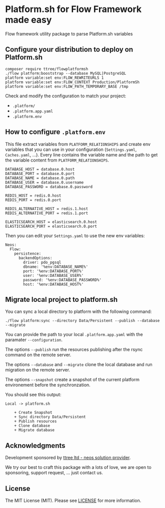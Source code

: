 # Platform.sh for Flow Framework made easy

Flow framework utility package to parse Platform.sh variables

## Configure your distribution to deploy on Platform.sh

    composer require ttree/flowplatformsh
    ./flow platform:booststrap --database MySQL|PostgreSQL
    platform variable:set env:FLOW_REWRITEURLS 1
    platform variable:set env:FLOW_CONTEXT Production/PlatformSh
    platform variable:set env:FLOW_PATH_TEMPORARY_BASE /tmp

Check and modify the configuration to match your project:

- ```.platform/```
- ```.platform.app.yaml```
- ```.platform.env```

## How to configure ```.platform.env```

This file extract variables from ```PLATFORM_RELATIONSHIPS``` and create env variables that you can use in 
your configuration (```Settings.yaml```, ```Caches.yaml```, ...). Every line contains the variable name and the
path to get the variable content from ```PLATFORM_RELATIONSHIPS```.

    DATABASE_HOST = database.0.host
    DATABASE_PORT = database.0.port
    DATABASE_NAME = database.0.path
    DATABASE_USER = database.0.username
    DATABASE_PASSWORD = database.0.password
    
    REDIS_HOST = redis.0.host
    REDIS_PORT = redis.0.port

    REDIS_ALTERNATIVE_HOST = redis.1.host
    REDIS_ALTERNATIVE_PORT = redis.1.port
    
    ELASTICSEARCH_HOST = elasticsearch.0.host
    ELASTICSEARCH_PORT = elasticsearch.0.port
    
Then you can edit your ```Settings.yaml``` to use the new env variables:

    Neos:
      Flow:
        persistence:
          backendOptions:
            driver: pdo_pgsql
            dbname: '%env:DATABASE_NAME%'
            port: '%env:DATABASE_PORT%'
            user: '%env:DATABASE_USER%'
            password: '%env:DATABASE_PASSWORD%'
            host: '%env:DATABASE_HOST%'

## Migrate local project to platform.sh

You can sync a local directory to platform with the following command:

    ./flow platform:sync --directory Data/Persistent --publish --database --migrate
    
You can provide the path to your local ```.platform.app.yaml``` with the paramater ```--configuration```. 

The options ```--publish``` run the resources publishing after the rsync command on the remote server.

The options ```--database``` and ```--migrate``` clone the local database and run migration on the remote server.

The options ```--snapshot``` create a snapshot of the current platform environement before the synchronzation.

You should see this output:

    Local -> platform.sh
    
        + Create Snapshot
        + Sync directory Data/Persistent
        + Publish resources
        + Clone database
        + Migrate database

## Acknowledgments

Development sponsored by [ttree ltd - neos solution provider](http://ttree.ch).

We try our best to craft this package with a lots of love, we are open to sponsoring, support request, ... just contact us.

## License

The MIT License (MIT). Please see [LICENSE](LICENSE) for more information.
